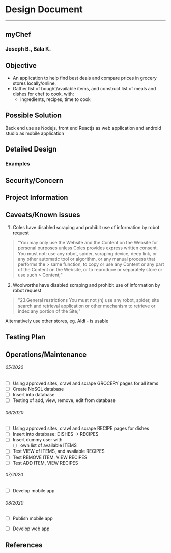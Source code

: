 # Design Document

---

## myChef
### Joseph B., Bala K.
## Objective

- An application to help find best deals and compare prices in grocery stores locally/online,
- Gather list of bought/available items, and construct list of meals and dishes for chef to cook, with:
  - ingredients, recipes, time to cook

## Possible Solution
Back end use as Nodejs, front end Reactjs as web application and android studio as mobile application

## Detailed Design


### Examples
## Security/Concern
## Project Information


## Caveats/Known issues

1. Coles have disabled scraping and prohibit use of information by robot request

> "You may only use the Website and the Content on the Website for personal purposes unless Coles provides express written consent.
> You must not:
> use any robot, spider, scraping device, deep link, or any other automatic tool or algorithm, or any manual process that performs the > same function, to copy or use any Content or any part of the Content on the Website, or to reproduce or separately store or use such > Content;"


2. Woolworths have disabled scraping and prohibit use of information by robot request

> "23.General restrictions
> You must not
> (h) use any robot, spider, site search and retrieval application or other mechanism to retrieve or index any portion of the Site;"


Alternatively use other stores, eg. Aldi - is usable

## Testing Plan
## Operations/Maintenance
###### 05/2020
- [ ] Using approved sites, crawl and scrape GROCERY pages for all items
- [ ] Create NoSQL database
- [ ] Insert into database
- [ ] Testing of add, view, remove, edit from database

###### 06/2020
- [ ] Using approved sites, crawl and scrape RECIPE pages for dishes
- [ ] Insert into database: DISHES -> RECIPES
- [ ] Insert dummy user with
  - [ ] own list of available ITEMS
- [ ] Test VIEW of ITEMS, and available RECIPES
- [ ] Test REMOVE ITEM, VIEW RECIPES
- [ ] Test ADD ITEM, VIEW RECIPES

###### 07/2020
- [ ] Develop mobile app


###### 08/2020
- [ ] Publish mobile app
- [ ] Develop web app


## References

